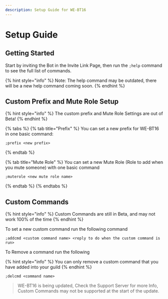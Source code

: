 ```yaml
---
description: Setup Guide for WE-BT16
---
```


# Setup Guide

## Getting Started

Start by inviting the Bot in the  Invite Link Page, then run the `;help` command to see the full list of commands.

{% hint style="info" %}
 Note: The help command may be outdated, there will be a new help command coming soon.
{% endhint %}

## Custom Prefix and Mute Role Setup

{% hint style="info" %}
The custom prefix and Mute Role Settings are out of Beta!
{% endhint %}

{% tabs %}
{% tab title="Prefix" %}
You can set a new prefix for WE-BT16 in one basic command:

```text
;prefix <new prefix>
```
{% endtab %}

{% tab title="Mute Role" %}
You can set a new Mute Role \(Role to add when you mute someone\) with one basic command

```text
;muterole <new mute role name>
```
{% endtab %}
{% endtabs %}

## Custom Commands

{% hint style="info" %}
Custom Commands are still in Beta, and may not work 100% of the time
{% endhint %}

To set a new custom command run the following command

```text
;addcmd <custom command name> <reply to do when the custom command is run>
```

To Remove a command run the following

{% hint style="info" %}
You can only remove a custom command that you have added into your guild
{% endhint %}

```text
;delcmd <command name>
```

> WE-BT16 is being updated, Check the Support Server for more Info, Custom Commands may not be supported at the start of the update.



